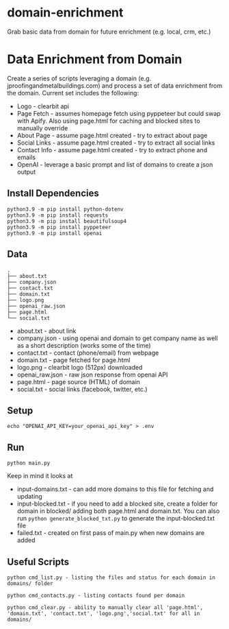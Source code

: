 # domain-enrichment

Grab basic data from domain for future enrichment (e.g. local, crm, etc.)

# Data Enrichment from Domain

Create a series of scripts leveraging a domain (e.g. jproofingandmetalbuildings.com) and process a set of data enrichment from the domain. Current set includes the following:

- Logo - clearbit api
- Page Fetch - assumes homepage fetch using pyppeteer but could swap with Apify. Also using page.html for caching and blocked sites to manually override
- About Page - assume page.html created - try to extract about page
- Social Links - assume page.html created - try to extract all social links
- Contact Info - assume page.html created - try to extract phone and emails
- OpenAI - leverage a basic prompt and list of domains to create a json output

## Install Dependencies

```
python3.9 -m pip install python-dotenv
python3.9 -m pip install requests
python3.9 -m pip install beautifulsoup4
python3.9 -m pip install pyppeteer
python3.9 -m pip install openai
```

## Data

```
.
├── about.txt
├── company.json
├── contact.txt
├── domain.txt
├── logo.png
├── openai_raw.json
├── page.html
└── social.txt
```

- about.txt - about link
- company.json - using openai and domain to get company name as well as a short description (works some of the time)
- contact.txt - contact (phone/email) from webpage
- domain.txt - page fetched for page.html
- logo.png - clearbit logo (512px) downloaded
- openai_raw.json - raw json response from openai API
- page.html - page source (HTML) of domain
- social.txt - social links (facebook, twitter, etc.)

## Setup

```
echo "OPENAI_API_KEY=your_openai_api_key" > .env
```

## Run

```
python main.py
```

Keep in mind it looks at

- input-domains.txt - can add more domains to this file for fetching and updating
- input-blocked.txt - if you need to add a blocked site, create a folder for domain in blocked/ adding both page.html and domain.txt. You can also run `python generate_blocked_txt.py` to generate the input-blocked.txt file
- failed.txt - created on first pass of main.py when new domains are added

## Useful Scripts

```
python cmd_list.py - listing the files and status for each domain in domains/ folder
```

```
python cmd_contacts.py - listing contacts found per domain
```

```
python cmd_clear.py - ability to manually clear all 'page.html', 'domain.txt', 'contact.txt', 'logo.png','social.txt' for all in domains/
```
